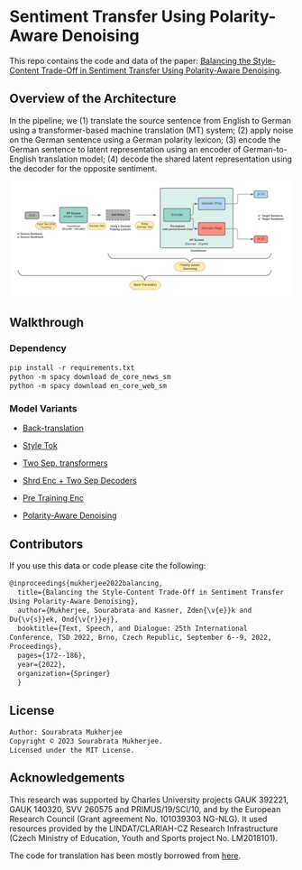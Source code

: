 # Sentiment Transfer Using Polarity-Aware Denoising

This repo contains the code and data of the paper: [Balancing the Style-Content Trade-Off in Sentiment Transfer Using Polarity-Aware Denoising](https://link.springer.com/chapter/10.1007/978-3-031-16270-1_15).

## Overview of the Architecture

In the pipeline, we (1) translate the source sentence from English to German using a transformer-based machine translation (MT) system; (2) apply noise on the German sentence using a German polarity lexicon; (3) encode the German sentence to latent representation using an encoder of German-to-English translation model; (4) decode the shared latent representation using the decoder for the opposite sentiment.


<p align="left">
  <img src="image/SentimentTransfer.png"/>
</p>

## Walkthrough

### Dependency

    pip install -r requirements.txt
    python -m spacy download de_core_news_sm
    python -m spacy download en_core_web_sm

### Model Variants

* [Back-translation](https://github.com/SOURO/polarity-denoising-sentiment-transfer/tree/main/back-translation)

* [Style Tok](https://github.com/SOURO/polarity-denoising-sentiment-transfer/tree/main/style_token)
  
* [Two Sep. transformers](https://github.com/SOURO/polarity-denoising-sentiment-transfer/tree/main/sep_enc_sep_dec)
  
* [Shrd Enc + Two Sep Decoders](https://github.com/SOURO/polarity-denoising-sentiment-transfer/tree/main/shared_enc_diff_dec)
  
* [Pre Training Enc](https://github.com/SOURO/polarity-denoising-sentiment-transfer/tree/main/pretrnd_enc)
  
* [Polarity-Aware Denoising](https://github.com/SOURO/polarity-denoising-sentiment-transfer/tree/main/polarity_aware_noising)


## Contributors
If you use this data or code please cite the following:
  
    @inproceedings{mukherjee2022balancing,
      title={Balancing the Style-Content Trade-Off in Sentiment Transfer Using Polarity-Aware Denoising},
      author={Mukherjee, Sourabrata and Kasner, Zden{\v{e}}k and Du{\v{s}}ek, Ond{\v{r}}ej},
      booktitle={Text, Speech, and Dialogue: 25th International Conference, TSD 2022, Brno, Czech Republic, September 6--9, 2022, Proceedings},
      pages={172--186},
      year={2022},
      organization={Springer}
      }

## License

    Author: Sourabrata Mukherjee
    Copyright © 2023 Sourabrata Mukherjee.
    Licensed under the MIT License.

## Acknowledgements

This research was supported by Charles University projects GAUK 392221, GAUK 140320, SVV 260575 and PRIMUS/19/SCI/10, and by the European Research Council (Grant agreement No. 101039303 NG-NLG). It used resources provided by the LINDAT/CLARIAH-CZ Research Infrastructure (Czech Ministry of Education, Youth and Sports project No. LM2018101).

The code for translation has been mostly borrowed from [here](https://github.com/bentrevett/pytorch-seq2seq/blob/master/6%20-%20Attention%20is%20All%20You%20Need.ipynb).


